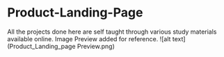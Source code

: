 # Product-Landing-Page
All the projects done here are self taught through various study materials available online.
Image Preview added for reference.
![alt text]
(Product_Landing_page Preview.png)
